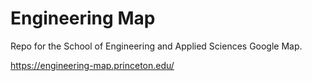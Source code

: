 # Engineering Map
Repo for the School of Engineering and Applied Sciences Google Map.

https://engineering-map.princeton.edu/

